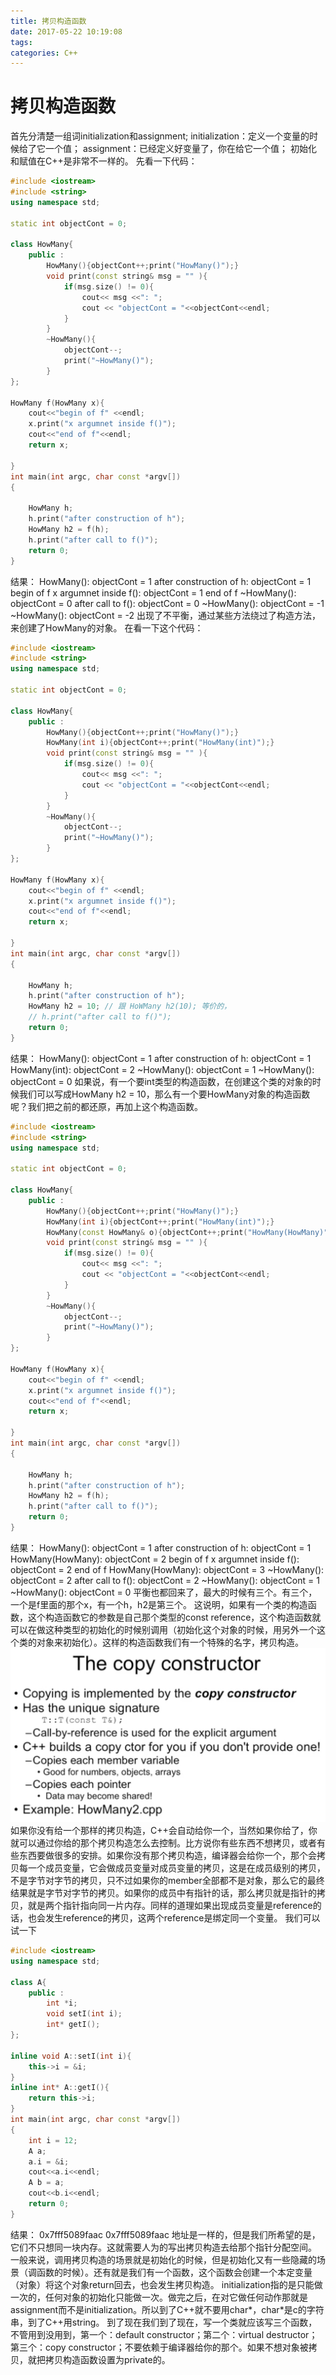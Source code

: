 ```yaml
---
title: 拷贝构造函数
date: 2017-05-22 10:19:08
tags:
categories: C++
---
```

# 拷贝构造函数
首先分清楚一组词initialization和assignment;
initialization：定义一个变量的时候给了它一个值；
assignment：已经定义好变量了，你在给它一个值；
初始化和赋值在C++是非常不一样的。
先看一下代码：
```C++
#include <iostream>
#include <string>
using namespace std;

static int objectCont = 0;

class HowMany{
	public :
		HowMany(){objectCont++;print("HowMany()");}
		void print(const string& msg = "" ){
			if(msg.size() != 0){
				cout<< msg <<": ";
				cout << "objectCont = "<<objectCont<<endl;
			}
		}
		~HowMany(){
			objectCont--;
			print("~HowMany()");
		}
};

HowMany f(HowMany x){
	cout<<"begin of f" <<endl;
	x.print("x argumnet inside f()");
	cout<<"end of f"<<endl;
	return x;

}
int main(int argc, char const *argv[])
{

	HowMany h;
	h.print("after construction of h");
	HowMany h2 = f(h);
	h.print("after call to f()");
	return 0;
}
```
结果：
HowMany(): objectCont = 1
after construction of h: objectCont = 1
begin of f
x argumnet inside f(): objectCont = 1
end of f
~HowMany(): objectCont = 0
after call to f(): objectCont = 0
~HowMany(): objectCont = -1
~HowMany(): objectCont = -2
出现了不平衡，通过某些方法绕过了构造方法，来创建了HowMany的对象。
在看一下这个代码：
```C++
#include <iostream>
#include <string>
using namespace std;

static int objectCont = 0;

class HowMany{
	public :
		HowMany(){objectCont++;print("HowMany()");}
		HowMany(int i){objectCont++;print("HowMany(int)");}
		void print(const string& msg = "" ){
			if(msg.size() != 0){
				cout<< msg <<": ";
				cout << "objectCont = "<<objectCont<<endl;
			}
		}
		~HowMany(){
			objectCont--;
			print("~HowMany()");
		}
};

HowMany f(HowMany x){
	cout<<"begin of f" <<endl;
	x.print("x argumnet inside f()");
	cout<<"end of f"<<endl;
	return x;

}
int main(int argc, char const *argv[])
{

	HowMany h;
	h.print("after construction of h");
	HowMany h2 = 10; // 跟 HoWMany h2(10); 等价的，
	// h.print("after call to f()");
	return 0;
}
```
结果：
HowMany(): objectCont = 1
after construction of h: objectCont = 1
HowMany(int): objectCont = 2
~HowMany(): objectCont = 1
~HowMany(): objectCont = 0
如果说，有一个要int类型的构造函数，在创建这个类的对象的时候我们可以写成HowMany h2 = 10，那么有一个要HowMany对象的构造函数呢？我们把之前的都还原，再加上这个构造函数。
```C++
#include <iostream>
#include <string>
using namespace std;

static int objectCont = 0;

class HowMany{
	public :
		HowMany(){objectCont++;print("HowMany()");}
		HowMany(int i){objectCont++;print("HowMany(int)");}
		HowMany(const HowMany& o){objectCont++;print("HowMany(HowMany)");}
		void print(const string& msg = "" ){
			if(msg.size() != 0){
				cout<< msg <<": ";
				cout << "objectCont = "<<objectCont<<endl;
			}
		}
		~HowMany(){
			objectCont--;
			print("~HowMany()");
		}
};

HowMany f(HowMany x){
	cout<<"begin of f" <<endl;
	x.print("x argumnet inside f()");
	cout<<"end of f"<<endl;
	return x;

}
int main(int argc, char const *argv[])
{

	HowMany h;
	h.print("after construction of h");
	HowMany h2 = f(h);
	h.print("after call to f()");
	return 0;
}
```
结果：
HowMany(): objectCont = 1
after construction of h: objectCont = 1
HowMany(HowMany): objectCont = 2
begin of f
x argumnet inside f(): objectCont = 2
end of f
HowMany(HowMany): objectCont = 3
~HowMany(): objectCont = 2
after call to f(): objectCont = 2
~HowMany(): objectCont = 1
~HowMany(): objectCont = 0
平衡也都回来了，最大的时候有三个。有三个，一个是f里面的那个x，有一个h，h2是第三个。
这说明，如果有一个类的构造函数，这个构造函数它的参数是自己那个类型的const reference，这个构造函数就可以在做这种类型的初始化的时候别调用（初始化这个对象的时候，用另外一个这个类的对象来初始化）。这样的构造函数我们有一个特殊的名字，拷贝构造。
![Alt text](/images/C++/copy1.png)
如果你没有给一个那样的拷贝构造，C++会自动给你一个，当然如果你给了，你就可以通过你给的那个拷贝构造怎么去控制。比方说你有些东西不想拷贝，或者有些东西要做很多的安排。如果你没有那个拷贝构造，编译器会给你一个，那个会拷贝每一个成员变量，它会做成员变量对成员变量的拷贝，这是在成员级别的拷贝，不是字节对字节的拷贝，只不过如果你的member全部都不是对象，那么它的最终结果就是字节对字节的拷贝。如果你的成员中有指针的话，那么拷贝就是指针的拷贝，就是两个指针指向同一片内存。同样的道理如果出现成员变量是reference的话，也会发生reference的拷贝，这两个reference是绑定同一个变量。
我们可以试一下
```C++
#include <iostream>
using namespace std;

class A{
	public :
		int *i;
		void setI(int i);
		int* getI();
};

inline void A::setI(int i){
	this->i = &i;
}
inline int* A::getI(){
	return this->i;
}
int main(int argc, char const *argv[])
{
	int i = 12;
	A a;
	a.i = &i;
	cout<<a.i<<endl;
	A b = a;
	cout<<b.i<<endl;
	return 0;
}
```
结果：
0x7fff5089faac
0x7fff5089faac
地址是一样的，但是我们所希望的是，它们不只想同一块内存。这就需要人为的写出拷贝构造去给那个指针分配空间。
一般来说，调用拷贝构造的场景就是初始化的时候，但是初始化又有一些隐藏的场景（调函数的时候）。还有就是我们有一个函数，这个函数会创建一个本定变量（对象）将这个对象return回去，也会发生拷贝构造。
initialization指的是只能做一次的，任何对象的初始化只能做一次。做完之后，在对它做任何动作那就是assignment而不是initialization。所以到了C++就不要用char*，char*是c的字符串，到了C++用string。
到了现在我们到了现在，写一个类就应该写三个函数，不管用到没用到，第一个：default constructor；第二个：virtual destructor；第三个：copy constructor；不要依赖于编译器给你的那个。如果不想对象被拷贝，就把拷贝构造函数设置为private的。
